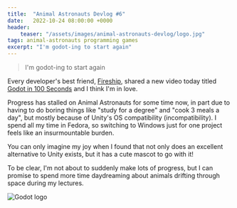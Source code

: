 ```yaml
---
title:  "Animal Astronauts Devlog #6"
date:   2022-10-24 08:00:00 +0000
header:
    teaser: "/assets/images/animal-astronauts-devlog/logo.jpg"
tags: animal-astronauts programming games
excerpt: "I'm godot-ing to start again"
---
```


> I'm godot-ing to start again

Every developer's best friend, [Fireship](https://www.youtube.com/c/Fireship), shared a new video today titled [Godot in 100 Seconds](https://youtu.be/QKgTZWbwD1U) and I think I'm in love.

Progress has stalled on Animal Astronauts for some time now, in part due to having to do boring things like "study for a degree" and "cook 3 meals a day", but mostly because of Unity's OS compatibility (incompatibility). I spend all my time in Fedora, so switching to Windows just for one project feels like an insurmountable burden.

You can only imagine my joy when I found that not only does an excellent alternative to Unity exists, but it has a cute mascot to go with it!

To be clear, I'm not about to suddenly make lots of progress, but I can promise to spend more time daydreaming about animals drifting through space during my lectures.

![Godot logo](https://avatars.githubusercontent.com/u/6318500?s=200&v=4 "Godot logo")
